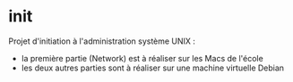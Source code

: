 # init
Projet d'initiation à l'administration système UNIX :
- la première partie (Network) est à réaliser sur les Macs de l'école
- les deux autres parties sont à réaliser sur une machine virtuelle Debian
